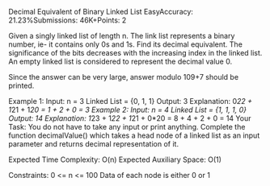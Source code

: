 Decimal Equivalent of Binary Linked List
EasyAccuracy: 21.23%Submissions: 46K+Points: 2

Given a singly linked list of length n. The link list represents a binary number, ie- it contains only 0s and 1s. Find its decimal equivalent.
The significance of the bits decreases with the increasing index in the linked list.
An empty linked list is considered to represent the decimal value 0. 

Since the answer can be very large, answer modulo 109+7 should be printed.

Example 1:
Input:
n = 3
Linked List = {0, 1, 1}
Output:
3
Explanation:
0*22 + 1*21 + 1*20 =  1 + 2 + 0 = 3
Example 2:
Input:
n = 4
Linked List = {1, 1, 1, 0}
Output:
14
Explanation:
1*23 + 1*22 + 1*21 + 0*20 =  8 + 4 + 2 + 0 = 14
Your Task:
You do not have to take any input or print anything. Complete the function decimalValue() which takes a head node of a linked list as an input parameter and returns decimal representation of it.

Expected Time Complexity: O(n)
Expected Auxiliary Space: O(1)

Constraints:
0 <= n <= 100
Data of each node is either 0 or 1